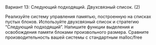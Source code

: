 Вариант 13: Следующий подходящий. Двухсвязный список. (2)

Реализуйте систему управления памятью, построенную на списках пустых блоков. Используйте
двухсвязный список и стратегию “Следующий подходящий”.
Напишите функции выделения и освобождения памяти блоками произвольного размера.
Сравните производительность вашей системы с стандартным malloc/free